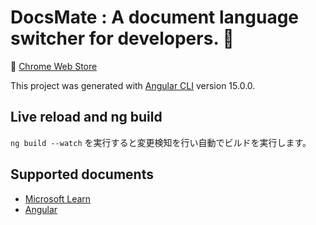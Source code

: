 # DocsMate : A document language switcher for developers. 🐶

🐶 [Chrome Web Store](https://chrome.google.com/webstore/detail/docsmate/pmacgjbmibknladelbfbpenghjhgdmbc)

This project was generated with [Angular CLI](https://github.com/angular/angular-cli) version 15.0.0.

## Live reload and ng build

`ng build --watch` を実行すると変更検知を行い自動でビルドを実行します。

## Supported documents

- [Microsoft Learn](https://learn.microsoft.com/)
- [Angular](https://angular.io/)
